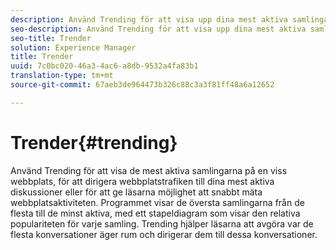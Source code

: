 ```yaml
---
description: Använd Trending för att visa upp dina mest aktiva samlingar.
seo-description: Använd Trending för att visa upp dina mest aktiva samlingar.
seo-title: Trender
solution: Experience Manager
title: Trender
uuid: 7c0bc020-46a3-4ac6-a8db-9532a4fa83b1
translation-type: tm+mt
source-git-commit: 67aeb3de964473b326c88c3a3f81ff48a6a12652

---
```



# Trender{#trending}

Använd Trending för att visa de mest aktiva samlingarna på en viss webbplats, för att dirigera webbplatstrafiken till dina mest aktiva diskussioner eller för att ge läsarna möjlighet att snabbt mäta webbplatsaktiviteten. Programmet visar de översta samlingarna från de flesta till de minst aktiva, med ett stapeldiagram som visar den relativa populariteten för varje samling. Trending hjälper läsarna att avgöra var de flesta konversationer äger rum och dirigerar dem till dessa konversationer.
